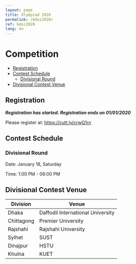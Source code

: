 ```yaml
---
layout: page
title: Olympiad 2020
permalink: /bdoi2020/
ref: bdoi2020
lang: en
---
```


<style type="text/css">
.tg  {border-collapse:collapse;border-spacing:0;}
.tg td{padding:10px 5px;border-style:solid;border-width:1px;overflow:hidden;word-break:normal;border-color:black;}
.tg th{padding:10px 5px;border-style:solid;border-width:1px;overflow:hidden;word-break:normal;border-color:black;}
.tg .tg-0pky{border-color:inherit;text-align:left;vertical-align:top}
</style>

# Competition #

* [Registration](#registration)
* [Contest Schedule](#contest-schedule)
    * [Divisional Round](#divisional-round)
* [Divisional Contest Venue](#divisional-contest-venue)

## Registration ##
***Registration has started. Registration ends on 01/01/2020***

Please register at: https://cutt.ly/crwQ1rn


## Contest Schedule ##
### Divisional Round ###
Date: January 18, Saturday

Time: 1:00 PM - 06:00 PM

## Divisional Contest Venue ##
| Division | Venue |
|--------|------|
| Dhaka | Daffodil International University |
| Chittagong | Premier University |
| Rajshahi | Rajshahi University |
| Sylhet | SUST |
| Dinajpur | HSTU |
| Khulna | KUET |

<!---
# Competition #

* [Schedule](#schedule)
    * [National Round](#national-round)
* [Results](#results)
* [Solutions](#solutions)
* [Instructions to Contestants](#instructions-to-contestants)
* [Contest Environment](#contest-environment)
    * [Operating System](#operating-system)
    * [Programming Languages](#programming-languages)
    * [Text Editors And IDEs](#text-editors-and-ides)

## Schedule ##

#### National Round ####
Venue: Daffodil International University
<style>
  table{
      border-collapse: collapse;
      border-spacing: 0;
      border:1px solid #000000;
  }
  th{
      padding: 5px;
      border:1px solid #000000;
  }
  td{
      padding: 5px;
      border:1px solid #000000;
  }
</style>
## Day 1 schedule (22 March 2019, Friday)

| Serial | Item | Time | Remarks |
|--------|------|:----:|---------|
| 1      | Departure of Transport from AR Plaza Market, Shobhanbug | 14:00 | Only for Contestants |
| 2      | Light Packet Lunch Served on the bus                    | 14:10 | |
| 3      | Arrival at Ashulia Campus                               | 15:00 | Gather at Academic Building-1 Lounge |
| 4      | Kit Distribution & Registration                         | 15:15 | Academic Building-1 Lounge |
| 5      | Day 1 contest Starts                                    | 16:00 | 302, 303 and 304, AB-1 |
| 6      | Light Snacks/Water                                      | During Contest | Only for contestants |
| 7      | Day 1 contest Ends                                      | 21:00 | |
| 8      | Dinner                                                  | 21:15 | |
| 9      | Move to accomodation & Night stay                       | 22:00 | Guest accomodation at Green Garden. Only for contestants & Judges |

<br /><br />

## Day 2 schedule (23 March 2019, Saturday)

| Serial | Item | Time | Remarks |
|--------|------|:----:|---------|
| 1      | Breakfast                                              | 08:00 | Green Garden Restaurant. Only for contestants & Judges |
| 2      | Day 2 contest starts                                   | 09:00 | 302, 303 and 304, AB-1 |
| 3      | Light Snacks/Water                                      | During Contest | Only for contestants |
| 4      | Day 2 contest Ends                                      | 14:00 | |
| 5      | Light Lunch                                             | 14:15 | Green Garden Restaurant |
| 6      | Closing Ceremony                                        | 15:00 | Sadinota Milonayoton |
| 7      | Departure of Transport from Ashulia                     | 17:00 | Only for Contestants. On the way back a contestant can get dropped at a preferred location(on the route) |

<br /><br />

## Instructions to Contestants ##

1. Please be at the venue by 1:00PM. Contestants will be provided light lunch.

2. You must bring a valid ID card or any other form of proof of your class and studentship. For SSC examinees, SSC Admit card/Registration card will be acceptable. The proof should contain your photo.

3. The contest will start at 0200 PM sharp. There will be no opening and/or closing ceremony for the divisional round. The contest will be hosted at online CMS and hence it will start right on time centrally across all venues globally.

4. Log in credentials will be provided by the hosts few minutes before the contest start time. You must log in using your own credentials. For any issue, contact the hosts/invigilators/volunteers.

5. The tasks will be available at CMS in PDF form in both Bangla and English. No printout will be given.

6. You are NOT allowed to bring any material in electronic or printed format. You are NOT allowed to talk to any contestant. If you are found to use any such material or talk to others you will be expelled from the contest and disciplinary action may be taken by BIOC subject to investigation. Please do not bring anything except for a pen/pencil with you. You will be provided with blank pages and a pen.

7. You will be provided with the following environment.

```
Compilers: OpenJDK; GCC
Text Editors and IDEs: Code::Blocks; Eclipse; Sublime Text
```

8. You are not allowed to use internet except for the following two links. If you are found to be using some other link over internet, you will be expelled from the contest and disciplinary action may be taken by BIOC subject to investigation.

```
https://practice.olympiad.org.bd/
https://ranking.olympiad.org.bd/
```

9. During the contest you will be provided with very light refreshment with water/drinks. You are allowed to take that at your own pace. Please maintain discipline, do not disturb others and keep clean.

## Results ##

[Divisional Round]({{ site.baseurl }}/ranking-div.html){:target="_blank"}


## Solutions ##

[Divisional Round](https://drive.google.com/uc?export=download&id=1HvvU3ND1CdP0TJ9tpjS3hasVcrP2lWtC){:target="_blank"}

## Contest Environment ##

#### Operating System ####
  * Windows
  * CMS 1.4

#### Programming Languages ####
  * GCC 8.3(C/C++)
  * Java 8

#### Text Editors And IDEs ####
  * Code::Blocks
  * Eclipse
  * Sublime Text

-->